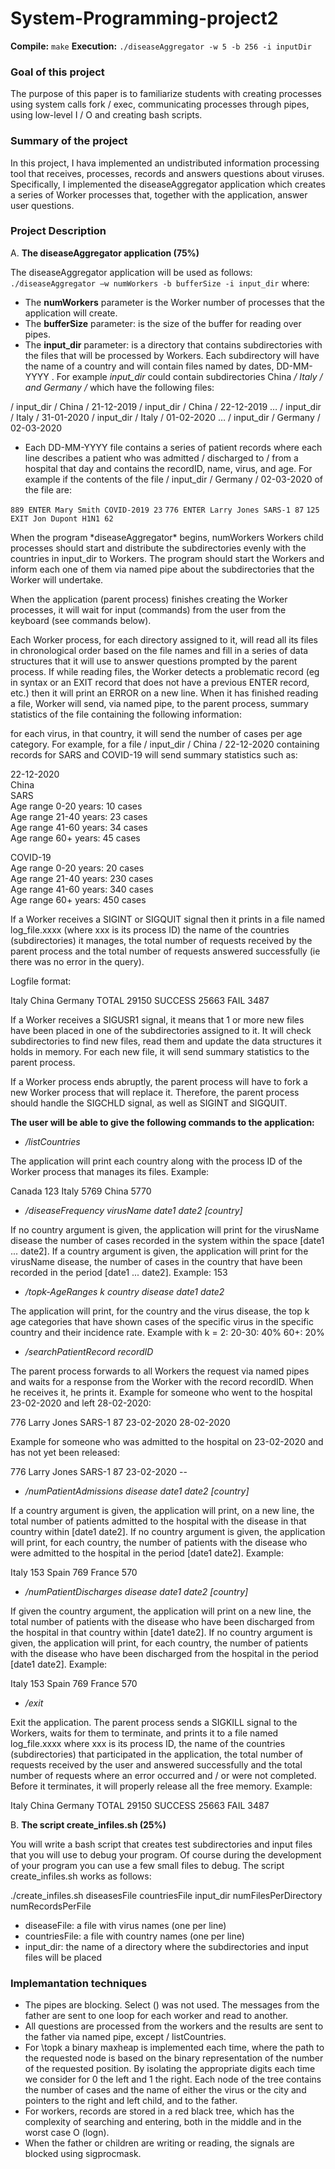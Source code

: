 # System-Programming-project2

__Compile:__ ```make``` 
__Execution:__ ```./diseaseAggregator -w 5 -b 256 -i inputDir```

### Goal of this project

The purpose of this paper is to familiarize students with creating processes using system calls fork / exec, communicating processes through pipes, using low-level I / O and creating bash scripts.

### Summary of the project

In this project, I hava implemented an undistributed information processing tool that receives, processes, records and answers questions about viruses.
Specifically, I implemented the diseaseAggregator application which creates a series of Worker processes that, together with the application, answer user questions.

### Project Description

A. __The diseaseAggregator application (75%)__


The diseaseAggregator application will be used as follows:
```./diseaseAggregator –w numWorkers -b bufferSize -i input_dir```
where:
- The **numWorkers** parameter is the Worker number of processes that the application will create.
- The **bufferSize** parameter: is the size of the buffer for reading over pipes.
- The **input_dir** parameter: is a directory that contains subdirectories with the files that will be processed by Workers. Each subdirectory will have the name of a country and will contain files named by dates, DD-MM-YYYY . For example *input_dir* could contain subdirectories China */ Italy / and Germany /* which have the following files:


/ input_dir / China / 21-12-2019
/ input_dir / China / 22-12-2019
…
/ input_dir / Italy / 31-01-2020
/ input_dir / Italy / 01-02-2020
…
/ input_dir / Germany / 02-03-2020

- Each DD-MM-YYYY file contains a series of patient records where each line describes a patient who was admitted / discharged to / from a hospital that day and contains the recordID, name, virus, and age. For example if the contents of the file / input_dir / Germany / 02-03-2020 of the file are:

```889 ENTER Mary Smith COVID-2019 23```
```776 ENTER Larry Jones SARS-1 87```
```125 EXIT Jon Dupont H1N1 62```


<p> When the program *diseaseAggregator* begins, numWorkers Workers child processes should start and distribute the subdirectories evenly with the countries in input_dir to Workers.  The program should start the Workers and inform each one of them via named pipe about the subdirectories that the Worker will undertake.</p>

<p> When the application (parent process) finishes creating the Worker processes, it will wait for input (commands) from the user from the keyboard (see commands below).</p>

<p> Each Worker process, for each directory assigned to it, will read all its files in chronological order based on the file names and fill in a series of data structures that it will use to answer questions prompted by the parent process.  If while reading files, the Worker detects a problematic record (eg in syntax or an EXIT record that does not have a previous ENTER record, etc.) then it will print an ERROR on a new line. When it has finished reading a file, Worker will send, via named pipe, to the parent process, summary statistics of the file containing the following information:</p>
<p>for each virus, in that country, it will send the number of cases per age category. For example, for a file / input_dir / China / 22-12-2020 containing records for SARS and COVID-19 will send summary statistics such as:</p>

22-12-2020 <br>
China <br>
SARS <br>
Age range 0-20 years: 10 cases <br>
Age range 21-40 years: 23 cases <br>
Age range 41-60 years: 34 cases <br>
Age range 60+ years: 45 cases <br>


COVID-19 <br>
Age range 0-20 years: 20 cases <br>
Age range 21-40 years: 230 cases <br>
Age range 41-60 years: 340 cases <br>
Age range 60+ years: 450 cases <br>

<p> If a Worker receives a SIGINT or SIGQUIT signal then it prints in a file named log_file.xxxx (where xxx is its process ID) the name of the countries (subdirectories) it manages, the total number of requests received by the parent process and the total number of requests answered successfully (ie there was no error in the query). </p>

Logfile format:
	
Italy
China
Germany
TOTAL 29150
SUCCESS 25663
FAIL 3487

<p> If a Worker receives a SIGUSR1 signal, it means that 1 or more new files have been placed in one of the subdirectories assigned to it. It will check subdirectories to find new files, read them and update the data structures it holds in memory. For each new file, it will send summary statistics to the parent process.</p>

<p> If a Worker process ends abruptly, the parent process will have to fork a new Worker process that will replace it. Therefore, the parent process should handle the SIGCHLD signal, as well as SIGINT and SIGQUIT. </p>

__The user will be able to give the following commands to the application:__

* */listCountries*

The application will print each country along with the process ID of the Worker process that manages its files. Example:

Canada 123
Italy 5769
China 5770 

* */diseaseFrequency virusName date1 date2 [country]*

If no country argument is given, the application will print for the virusName disease the number of cases recorded in the system within the space [date1 ... date2]. If a country argument is given, the application will print for the virusName disease, the number of cases in the country that have been recorded in the period [date1 ... date2]. Example:
153

* */topk-AgeRanges k country disease date1 date2*

The application will print, for the country and the virus disease, the top k age categories that have shown cases of the specific virus in the specific country and their incidence rate. Example with k = 2:
  20-30: 40%
  60+: 20%
  
 * */searchPatientRecord recordID*

The parent process forwards to all Workers the request via named pipes and waits for a response from the Worker with the record recordID. When he receives it, he prints it.
Example for someone who went to the hospital 23-02-2020 and left 28-02-2020:

  776 Larry Jones SARS-1 87 23-02-2020 28-02-2020
  
Example for someone who was admitted to the hospital on 23-02-2020 and has not yet been released:

  776 Larry Jones SARS-1 87 23-02-2020 --
  
 * */numPatientAdmissions disease date1 date2 [country]*

If a country argument is given, the application will print, on a new line, the total number of patients admitted to the hospital with the disease in that country within [date1 date2]. If no country argument is given, the application will print, for each country, the number of patients with the disease who were admitted to the hospital in the period [date1 date2]. Example:

Italy 153
Spain 769
France 570

* */numPatientDischarges disease date1 date2 [country]*

If given the country argument, the application will print on a new line, the total number of patients with the disease who have been discharged from the hospital in that country within [date1 date2]. If no country argument is given, the application will print, for each country, the number of patients with the disease who have been discharged from the hospital in the period [date1 date2]. Example:

Italy 153
Spain 769
France 570

* */exit*

<p>Exit the application. The parent process sends a SIGKILL signal to the Workers, waits for them to terminate, and prints it to a file named log_file.xxxx where xxx is its process ID, the name of the countries (subdirectories) that participated in the application, the total number of requests received by the user and answered successfully and the total number of requests where an error occurred and / or were not completed. Before it terminates, it will properly release all the free memory. Example:</p>

 Italy
 China
 Germany
 TOTAL 29150
 SUCCESS 25663
 FAIL 3487
 
 B. __The script create_infiles.sh (25%)__
 
<p> You will write a bash script that creates test subdirectories and input files that you will use to debug your program. Of course during the development of your program you can use a few small files to debug. The script create_infiles.sh works as follows: </p>


./create_infiles.sh diseasesFile countriesFile input_dir numFilesPerDirectory numRecordsPerFile 


- diseaseFile: a file with virus names (one per line)
- countriesFile: a file with country names (one per line)
- input_dir: the name of a directory where the subdirectories and input files will be placed

### Implemantation techniques

* The pipes are blocking. Select () was not used.
The messages from the father are sent to one loop for each worker and read to another.
* All questions are processed from the workers and the results are sent to the father via named pipe, except / listCountries.
* For \topk a binary maxheap is implemented each time, where the path to the requested node is based on the binary representation of the number of the requested position. By isolating the appropriate digits each time we consider for 0 the left and 1 the right. Each node of the tree
contains the number of cases and the name of either the virus or the city and pointers to the right and left child, and to the father.
* For workers, records are stored in a red black tree, which has the complexity of searching and entering, both in the middle and in the worst case O (logn).
* When the father or children are writing or reading, the signals are blocked using sigprocmask.





